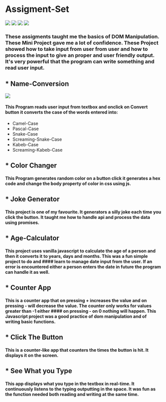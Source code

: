 # Assigment-Set

 ![](https://img.shields.io/badge/HTML5-E34F26?style=for-the-badge&logo=html5&logoColor=white)
 ![](https://img.shields.io/badge/CSS3-1572B6?style=for-the-badge&logo=css3&logoColor=white)
 ![](https://img.shields.io/badge/JavaScript-F7DF1E?style=for-the-badge&logo=javascript&logoColor=black) 
 ![](https://img.shields.io/badge/Visual_Studio_Code-0078D4?style=for-the-badge&logo=visual%20studio%20code&logoColor=white)

### These assigments taught me the basics of DOM Manipulation. These Mini Project gave me a lot of confidence. These Project showed how to take input from user from user and how to process the input to give an proper and user friendly output. It's very powerful that the program can write something and read user input.

## * Name-Conversion
![](https://photos.google.com/search/_tra_/photo/AF1QipNyoqqqeBUEazVYBlvtn1Ko4cx8hfNd-8BWzCpB)
#### This Program reads user input from textbox and onclick on Convert button it converts the case of the words entered into:
* Camel-Case
* Pascal-Case
* Snake-Case
* Screaming-Snake-Case
* Kabeb-Case
* Screaming-Kabeb-Case

## * Color Changer

#### This Program generates random color on a button click it generates a hex code and change the body property of color in css using js.

## * Joke Generator
#### This project is one of my favourite. It generators a silly joke each time you click the button. It taught me how to handle api and process the data using promises.

## * Age-Calculator
#### This project uses vanilla javascript to calculate the age of a person and then it converts it to years, days and months. This was a fun simple project to do and #### learn to manage date input from the user. If an error is encountered either a person enters the date in future the program can handle it as well.

## * Counter App
#### This is a counter app that on pressing + increases the value and on pressing - will decrease the value. The counter only works for values greater than -1 either  #### on pressing - on 0 nothing will happen. This Javascript project was a good practice of dom manipulation and of writing basic functions.

 ## * Click The Button 
 #### This is a counter-like app that counters the times the button is hit. It displays it on the screen.


## * See What you Type
#### This app displays what you type in the textbox in real-time.  It continuously listens to the typing outputting in the space. It was fun as the function needed both reading and writing at the same time.
